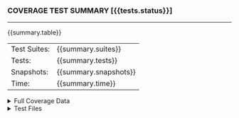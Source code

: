 
### **COVERAGE TEST SUMMARY \[{{tests.status}}\]**
---

{{summary.table}}

|              |                       |
| ------------ | --------------------- |
| Test Suites: | {{summary.suites}}    |
| Tests:       | {{summary.tests}}     | 
| Snapshots:   | {{summary.snapshots}} | 
| Time:        | {{summary.time}}      | 

<details>
<summary class="link">Full Coverage Data</summary>

### **Coverage File Review**

{{details.table}}

</details>

<details>
<summary class="link">Test Files</summary>

### **Tests Files**

{{tests.review}}

</details>